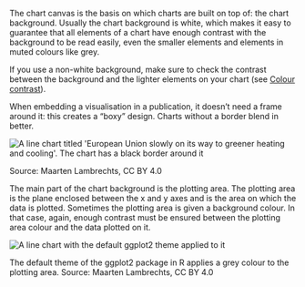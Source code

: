 The chart canvas is the basis on which charts are built on top of: the chart background. Usually the chart background is white, which makes it easy to guarantee that all elements of a chart have enough contrast with the background to be read easily, even the smaller elements and elements in muted colours like grey.

If you use a non-white background, make sure to check the contrast between the background and the lighter elements on your chart (see <span class="internal-link">[Colour contrast](colour-contrast)</span>).

When embedding a visualisation in a publication, it doesn’t need a frame around it: this creates a “boxy” design. Charts without a border blend in better.

![A line chart titled 'European Union slowly on its way to greener heating and cooling'. The chart has a black border around it](Design%20of%20chart%20elements%204102ea0d355c42149d1061e60bfd32a8/frameborder2x.png)

Source: Maarten Lambrechts, CC BY 4.0

The main part of the chart background is the plotting area. The plotting area is the plane enclosed between the x and y axes and is the area on which the data is plotted. Sometimes the plotting area is given a background colour. In that case, again, enough contrast must be ensured between the plotting area colour and the data plotted on it.

![A line chart with the default ggplot2 theme applied to it](Design%20of%20chart%20elements%204102ea0d355c42149d1061e60bfd32a8/default-ggplot.png)

The default theme of the ggplot2 package in R applies a grey colour to the plotting area. Source: Maarten Lambrechts, CC BY 4.0